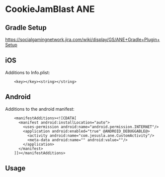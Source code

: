 CookieJamBlast ANE
=================

Gradle Setup
------------
https://socialgamingnetwork.jira.com/wiki/display/GS/ANE+Gradle+Plugin+Setup

iOS
---
Additions to Info.plist:

        <key></key><string></string>

Android
-------
Additions to the android manifest:

        <manifestAdditions><![CDATA[
          <manifest android:installLocation="auto">
            <uses-permission android:name="android.permission.INTERNET"/>
            <application android:enabled="true" @ANDROID_DEBUGGABLE@>
              <activity android:name="com.jesusla.ane.CustomActivity"/>
              <meta-data android:name="" android:value=""/>
            </application>
          </manifest>
        ]]></manifestAdditions>

Usage
-----
